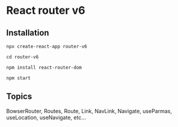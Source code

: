# React router v6

## Installation

```npx create-react-app router-v6```

```cd router-v6```

```npm install react-router-dom```

```npm start```


## Topics 

BowserRouter, Routes, Route, Link, NavLink, Navigate, useParmas, useLocation, useNavigate, etc...
